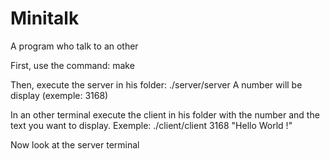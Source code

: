 # Minitalk
A program who talk to an other

First, use the command: make

Then, execute the server in his folder: ./server/server 
A number will be display (exemple: 3168)

In an other terminal execute the client in his folder with 
the number and the text you want to display.
Exemple: ./client/client 3168 "Hello World !"

Now look at the server terminal 
